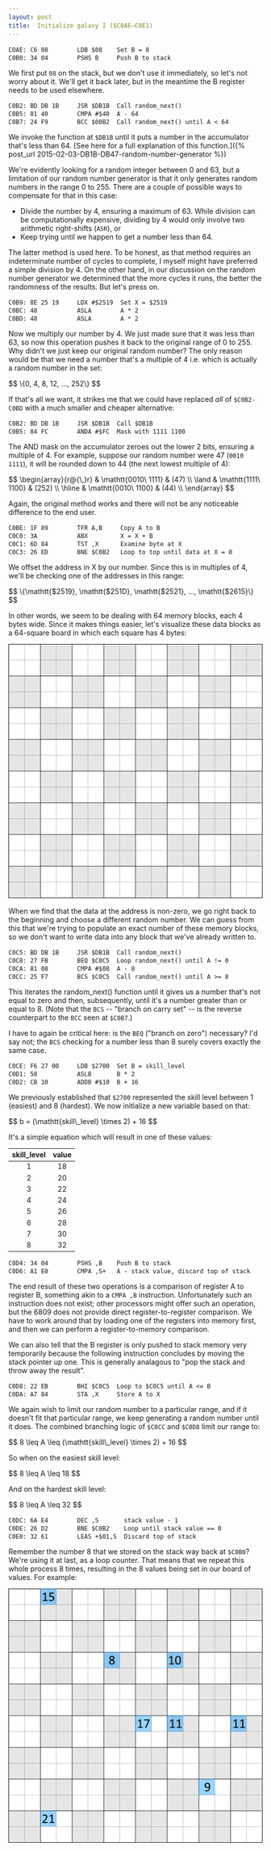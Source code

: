 ```yaml
---
layout: post
title:  Initialize galaxy I ($C0AE—C0E1)
---
```


```
COAE: C6 08        LDB $08    Set B = 8
C0B0: 34 04        PSHS B     Push B to stack
```

We first put `08` on the stack, but we don't use it immediately, so let's not worry about it. We'll get it back later, but in the meantime the B register needs to be used elsewhere.

```
C0B2: BD DB 1B     JSR $DB1B  Call random_next()
C0B5: 81 40        CMPA #$40  A - 64
C0B7: 24 F9        BCC $00B2  Call random_next() until A < 64
```

We invoke the function at `$DB1B` until it puts a number in the accumulator that's less than 64. [See here for a full explanation of this function.]({% post_url 2015-02-03-DB1B-DB47-random-number-generator %})

We're evidently looking for a random integer between 0 and 63, but a limitation of our random number generator is that it only generates random numbers in the range 0 to 255. There are a couple of possible ways to compensate for that in this case:

 - Divide the number by 4, ensuring a maximum of 63. While division can be computationally expensive, dividing by 4 would only involve two arithmetic right-shifts (`ASR`), or
 - Keep trying until we happen to get a number less than 64.

The latter method is used here. To be honest, as that method requires an indeterminate number of cycles to complete, I myself might have preferred a simple division by 4. On the other hand, in our discussion on the random number generator we determined that the more cycles it runs, the better the randomness of the results. But let's press on.

```
C0B9: 8E 25 19     LDX #$2519  Set X = $2519
C0BC: 48           ASLA        A * 2
C0BD: 48           ASLA        A * 2
```

Now we multiply our number by 4. We just made sure that it was less than 63, so now this operation pushes it back to the original range of 0 to 255. Why didn't we just keep our original random number? The only reason would be that we need a number that's a multiple of 4 i.e. which is actually a random number in the set:

<div>$$
\{0, 4, 8, 12, ..., 252\}
$$</div>

If that's all we want, it strikes me that we could have replaced *all* of `$C0B2-C0BD` with a much smaller and cheaper alternative:

```
C0B2: BD DB 1B     JSR $DB1B  Call $DB1B
C0B5: 84 FC        ANDA #$FC  Mask with 1111 1100
```

The AND mask on the accumulator zeroes out the lower 2 bits, ensuring a multiple of 4. For example, suppose our random number were 47 (`0010 1111`), it will be rounded down to 44 (the next lowest multiple of 4):

<div>$$
\begin{array}{r@{\,}r}
      & \mathtt{0010\ 1111} & (47) \\
    \land & \mathtt{1111\ 1100} & (252) \\
    \hline
      & \mathtt{0010\ 1100} & (44) \\
\end{array}
$$</div>

Again, the original method works and there will not be any noticeable difference to the end user.

```
C0BE: 1F 89        TFR A,B     Copy A to B
C0C0: 3A           ABX         X = X + B
C0C1: 6D 84        TST ,X      Examine byte at X
C0C3: 26 ED        BNE $C0B2   Loop to top until data at X = 0
```

We offset the address in X by our number. Since this is in multiples of 4, we'll be checking one of the addresses in this range:

<div>$$
\{\mathtt{$2519}, \mathtt{$251D}, \mathtt{$2521}, ..., \mathtt{$2615}\}
$$</div>

In other words, we seem to be dealing with 64 memory blocks, each 4 bytes wide. Since it makes things easier, let's visualize these data blocks as a 64-square board in which each square has 4 bytes:

![64 blocks of 4 bytes each](../images/16x16-4bytes.png "64 blocks of 4 bytes each")

When we find that the data at the address is non-zero, we go right back to the beginning and choose a different random number. We can guess from this that we're trying to populate an exact number of these memory blocks, so we don't want to write data into any block that we've already written to.

```
C0C5: BD DB 1B     JSR $DB1B  Call random_next()
C0C8: 27 FB        BEQ $C0C5  Loop random_next() until A != 0
C0CA: 81 08        CMPA #$08  A - 8
C0CC: 25 F7        BCS $C0C5  Call random_next() until A >= 8
```

This iterates the random_next() function until it gives us a number that's not equal to zero and then, subsequently, until it's a number greater than or equal to 8. (Note that the `BCS` -- "branch on carry set" -- is the reverse counterpart to the `BCC` seen at `$C0B7`.)

I have to again be critical here: is the `BEQ` ("branch on zero") necessary? I'd say not; the `BCS` checking for a number less than 8 surely covers exactly the same case.

```
C0CE: F6 27 00     LDB $2700  Set B = skill_level
C0D1: 58           ASLB       B * 2
C0D2: CB 10        ADDB #$10  B + 16
```

We previously established that `$2700` represented the skill level between 1 (easiest) and 8 (hardest). We now initialize a new variable based on that:

<div>$$
b = (\mathtt{skill\_level} \times 2) + 16
$$</div>

It's a simple equation which will result in one of these values:

| skill_level | value       |
|:-----:|:----:|
|   1   | 18 |
|   2   | 20 |
|   3   | 22 |
|   4   | 24 |
|   5   | 26 |
|   6   | 28 |
|   7   | 30 |
|   8   | 32 |

```
C0D4: 34 04        PSHS ,B    Push B to stack
C0D6: A1 E0        CMPA ,S+   A - stack value, discard top of stack
```

The end result of these two operations is a comparison of register A to register B, something akin to a `CMPA ,B` instruction. Unfortunately such an instruction does not exist; other processors might offer such an operation, but the 6809 does not provide direct register-to-register comparison. We have to work around that by loading one of the registers into memory first, and then we can perform a register-to-memory comparison.

We can also tell that the B register is only pushed to stack memory very temporarily because the following instruction concludes by moving the stack pointer up one. This is generally analagous to "pop the stack and throw away the result".

```
C0D8: 22 EB        BHI $C0C5  Loop to $C0C5 until A <= B
C0DA: A7 84        STA ,X     Store A to X
```

We again wish to limit our random number to a particular range, and if it doesn't fit that particular range, we keep generating a random number until it does. The combined branching logic of `$C0CC` and `$C0D8` limit our range to:

<div>$$
8 \leq A \leq (\mathtt{skill\_level} \times 2) + 16
$$</div>

So when on the easiest skill level:

<div>$$
8 \leq A \leq 18
$$</div>

And on the hardest skill level:

<div>$$
8 \leq A \leq 32
$$</div>

```
C0DC: 6A E4        DEC ,S       stack value - 1
C0DE: 26 D2        BNE $C0B2    Loop until stack value == 0
C0E0: 32 61        LEAS +$01,S  Discard top of stack
```

Remember the number 8 that we stored on the stack way back at `$C0B0`? We're using it at last, as a loop counter. That means that we repeat this whole process 8 times, resulting in the 8 values being set in our board of values. For example:

![64 blocks, 1st cell randomly set 8 times](../images/16x16-4bytes-C0AE-C0DF.png "64 blocks, 1st cell randomly set 8 times")